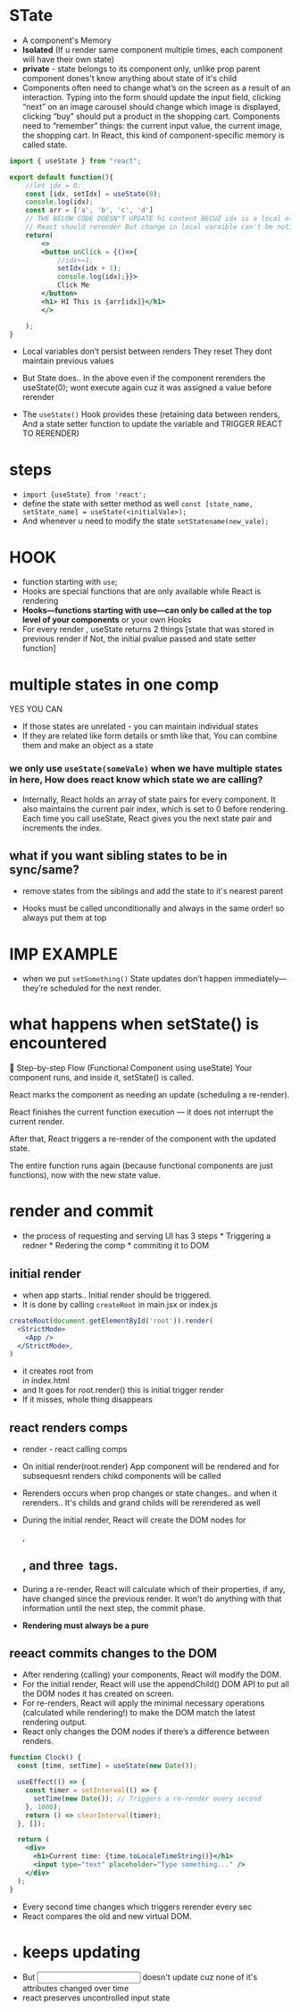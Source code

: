 # STate
* A component's Memory
* **Isolated** (If u render same component multiple times, each component will have their own state)
* **private** - state belongs to its component only, unlike prop parent component dones't know anything about state of it's child
* Components often need to change what’s on the screen as a result of an interaction. Typing into the form should update the input field, clicking “next” on an image carousel should change which image is displayed, clicking “buy” should put a product in the shopping cart. Components need to “remember” things: the current input value, the current image, the shopping cart. In React, this kind of component-specific memory is called state.

```jsx
import { useState } from "react";

export default function(){
    //let idx = 0;
    const [idx, setIdx] = useState(0);
    console.log(idx);
    const arr = ['a', 'b', 'c', 'd']
    // THE BELOW CODE DOESN"T UPDATE h1 content BECUZ idx is a local element and To change h1 content
    // React should rerender But change in local varaible can't be noticed by react so it doesn't rerenders SO U SHOULD USE STATE
    return(
        <>
        <button onClick = {()=>{
            //idx+=1;
            setIdx(idx + 1);
            console.log(idx);}}>
            Click Me
        </button>
        <h1> HI This is {arr[idx]}</h1>
        </>

    );
}
```
* Local variables don’t persist between renders They reset They dont maintain previous values
* But State does.. In the above even if the component rerenders the useState(0); wont execute again cuz it was assigned a value before rerender

* The `useState()` Hook provides these (retaining data between renders, And a state setter function to update the variable and TRIGGER REACT TO RERENDER)

# steps
* `import {useState} from 'react';`
* define the state with setter method as well `const [state_name, setState_name] = useState(<initialVale>);`
* And whenever u need to modify the state `setStatename(new_vale);`


# HOOK
* function starting with `use`;
* Hooks are special functions that are only available while React is rendering
* **Hooks—functions starting with use—can only be called at the top level of your components** or your own Hooks
* For every render , useState returns 2 things [state that was stored in previous render if Not, the initial pvalue passed and state setter function]




# multiple states in one comp
YES YOU CAN
* If those states are unrelated - you can maintain individual states
* If they are related like form details or smth like that, You can combine them and make an object as a state


### we only use `useState(someVale)` when we have multiple states in here, How does react know which state we are calling?

* Internally, React holds an array of state pairs for every component. It also maintains the current pair index, which is set to 0 before rendering. Each time you call useState, React gives you the next state pair and increments the index. 



## what if you want sibling states to be in sync/same?
* remove states from the siblings and add the state to it's nearest parent

* Hooks must be called unconditionally and always in the same order! so always put them at top



# IMP EXAMPLE
* when we put `setSomething()` State updates don’t happen immediately—they’re scheduled for the next render.

# what happens when  setState() is encountered
🔁 Step-by-step Flow (Functional Component using useState)
Your component runs, and inside it, setState() is called.

React marks the component as needing an update (scheduling a re-render).

React finishes the current function execution — it does not interrupt the current render.

After that, React triggers a re-render of the component with the updated state.

The entire function runs again (because functional components are just functions), now with the new state value.


# render and commit
* the process of requesting and serving UI has 3 steps
        * Triggering a redner
        * Redering the comp
        * commiting it to DOM

## initial render
* when app starts.. Initial render should be triggered.
* It is done by calling `createRoot` in main.jsx or index.js
```jsx
createRoot(document.getElementById('root')).render(
  <StrictMode>
    <App />
  </StrictMode>,
)
```
* it creates root from <div id='root'> in index.html
* and It goes for root.render() this is initial trigger render
* If it misses, whole thing disappears


## react renders comps
* render - react calling comps
* On initial render(root.render) App component will be rendered and for subsequesnt renders chikd components will be called
* Rerenders occurs when prop changes or state changes.. and when it rerenders.. It's childs and grand childs will be rerendered as well
* During the initial render, React will create the DOM nodes for <section>, <h1>, and three <img> tags.
* During a re-render, React will calculate which of their properties, if any, have changed since the previous render. It won’t do anything with that information until the next step, the commit phase.



* **Rendering must always be a pure**


## reeact commits changes to the DOM

* After rendering (calling) your components, React will modify the DOM.
* For the initial render, React will use the appendChild() DOM API to put all the DOM nodes it has created on screen.
* For re-renders, React will apply the minimal necessary operations (calculated while rendering!) to make the DOM match the latest rendering output.
* React only changes the DOM nodes if there’s a difference between renders. 
```jsx
function Clock() {
  const [time, setTime] = useState(new Date());

  useEffect(() => {
    const timer = setInterval(() => {
      setTime(new Date()); // Triggers a re-render every second
    }, 1000);
    return () => clearInterval(timer);
  }, []);

  return (
    <div>
      <h1>Current time: {time.toLocaleTimeString()}</h1>
      <input type="text" placeholder="Type something..." />
    </div>
  );
}
```
* Every second time changes which triggers rerender every sec
* React compares the old and new virtual DOM.
* <h1> keeps updating
* But <input> doesn't update cuz none of it's attributes changed over time
* react preserves uncontrolled input state


